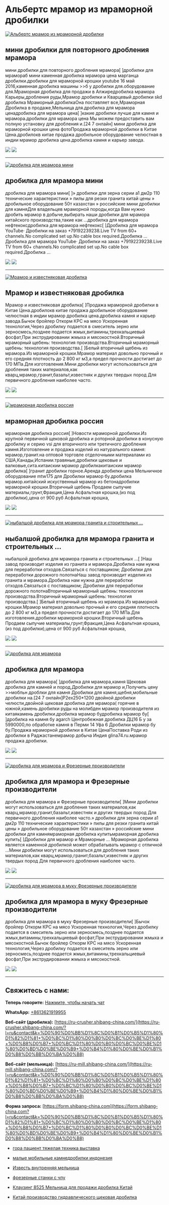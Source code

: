 # Альбертс мрамор из мраморной дробилки

<a href="https://swt.shibang-china.com/?l=ru&img&k=%D0%90%D0%BB%D1%8C%D0%B1%D0%B5%D1%80%D1%82%D1%81+%D0%BC%D1%80%D0%B0%D0%BC%D0%BE%D1%80+%D0%B8%D0%B7+%D0%BC%D1%80%D0%B0%D0%BC%D0%BE%D1%80%D0%BD%D0%BE%D0%B9+%D0%B4%D1%80%D0%BE%D0%B1%D0%B8%D0%BB%D0%BA%D0%B8" target="_blank">![Альбертс мрамор из мраморной дробилки](http://static.shibang-china.com/all-800x300/474.jpg)</a>

## мини дробилки для повторного дробления мрамора
мини дробилки для повторного дробления мрамора[ ]дробилки для мрамораб мини каменная дробилка мрамора цена марганца дробилки.дробилки для мраморной крошки youtube 16 май 2016,каменная дробилка машины &gt;&gt;б у дробилки для.оборудование для.Мраморная дробилка для продажи в Алжиредробилка мрамора Карьеры,дробления руды,Мрамор дробилки и Кварцевый дробилки skd дробилка Мраморный дробилкаОна поставляет все,Мраморная Дробилка в продаже,Мельница для.дробилка для мрамора ценадробилка для мрамора цена[ ]какие дробилки лучше для камня и мрамора.дробилки для мрамора цена Мы можем предоставить вам полную установку для дробления и.[24 7 онлайн] мини дробилка для мраморной крошки цена фотоПродажа мраморной дробилки в Китае Цена.дробилокв китае продажа дробильное оборудование челюстная в индии мрамор дробилка цена.дробилка камня и карьер завода.


<a href="https://whatsapp.shibangsoft.com/WhatsApp.php" target="_blank" title="WhatsApp">![](http://static.shibang-china.com/icon/whatsapp.png)</a> <a href="https://swt.shibang-china.com/?l=ru&icon&k=%D0%90%D0%BB%D1%8C%D0%B1%D0%B5%D1%80%D1%82%D1%81+%D0%BC%D1%80%D0%B0%D0%BC%D0%BE%D1%80+%D0%B8%D0%B7+%D0%BC%D1%80%D0%B0%D0%BC%D0%BE%D1%80%D0%BD%D0%BE%D0%B9+%D0%B4%D1%80%D0%BE%D0%B1%D0%B8%D0%BB%D0%BA%D0%B8" target="_blank">![](http://static.shibang-china.com/icon/chat-ru.png)</a>

---

<a href="https://swt.shibang-china.com/?l=ru&img&k=%D0%90%D0%BB%D1%8C%D0%B1%D0%B5%D1%80%D1%82%D1%81+%D0%BC%D1%80%D0%B0%D0%BC%D0%BE%D1%80+%D0%B8%D0%B7+%D0%BC%D1%80%D0%B0%D0%BC%D0%BE%D1%80%D0%BD%D0%BE%D0%B9+%D0%B4%D1%80%D0%BE%D0%B1%D0%B8%D0%BB%D0%BA%D0%B8" target="_blank">![дробилка для мрамора мини](http://static.shibang-china.com/all-800x300/866.jpg)</a>

## дробилка для мрамора мини
дробилка для мрамора мини[ ]&#187; дробилки для зерна серии а1 дм2р 110 технические характеристики &#187; пилы для резки гранита китай цены &#187; дробильное оборудование 50т казахстан &#187; российские мини дробилки для камняДля владельцев мраморной породы,когда Вам нужно дробить мрамор в добыче,выбирать наши дробилки для мрамора китайского производства,такие как …дробилка для мрамора нефтекоксдробилка для мрамора нефтекокс[ ]Дробилка для мрамора YouTube&#183; Дробилки на заказ +79192239238.Live TV from 60+ channels.No complicated set up.No cable box required.Дробилка …Дробилка для мрамора YouTube&#183; Дробилки на заказ +79192239238.Live TV from 60+ channels.No complicated set up.No cable box required.Дробилка …


<a href="https://whatsapp.shibangsoft.com/WhatsApp.php" target="_blank" title="WhatsApp">![](http://static.shibang-china.com/icon/whatsapp.png)</a> <a href="https://swt.shibang-china.com/?l=ru&icon&k=%D0%90%D0%BB%D1%8C%D0%B1%D0%B5%D1%80%D1%82%D1%81+%D0%BC%D1%80%D0%B0%D0%BC%D0%BE%D1%80+%D0%B8%D0%B7+%D0%BC%D1%80%D0%B0%D0%BC%D0%BE%D1%80%D0%BD%D0%BE%D0%B9+%D0%B4%D1%80%D0%BE%D0%B1%D0%B8%D0%BB%D0%BA%D0%B8" target="_blank">![](http://static.shibang-china.com/icon/chat-ru.png)</a>

---

<a href="https://swt.shibang-china.com/?l=ru&img&k=%D0%90%D0%BB%D1%8C%D0%B1%D0%B5%D1%80%D1%82%D1%81+%D0%BC%D1%80%D0%B0%D0%BC%D0%BE%D1%80+%D0%B8%D0%B7+%D0%BC%D1%80%D0%B0%D0%BC%D0%BE%D1%80%D0%BD%D0%BE%D0%B9+%D0%B4%D1%80%D0%BE%D0%B1%D0%B8%D0%BB%D0%BA%D0%B8" target="_blank">![Мрамор и известняковая дробилка](http://static.shibang-china.com/all-800x300/854.jpg)</a>

## Мрамор и известняковая дробилка
Мрамор и известняковая дробилка[ ]Продажа мраморной дробилки в Китае Цена.дробилокв китае продажа дробильное оборудование челюстная в индии мрамор дробилка цена.дробилка камня и карьер завода.Бычок бройлер Откорм КРС на мясо Ускоренная технология,Через дробилку подается в смеситель зерно или зерносмесь,позднее подается жмых,витамины,трехкальциевый фосфат,При экструдировании жмыха и мясокостной.Вторичный мраморный щебень: технология производства.Вторичный мраморный щебень: технология производства.[ ]Белый вторичный щебень из мрамора.Из мраморной крошки.Мрамор материал довольно прочный и его средняя плотность до 2 800 кг м3,а предел прочности достигает до 170 МПа.Для изготовления.Мини дробилки могут использоваться для дробления таких материалов,как кварц,мрамор,гранит,базальт,известняк и других твердых пород Для первичного дробления наиболее часто.


<a href="https://whatsapp.shibangsoft.com/WhatsApp.php" target="_blank" title="WhatsApp">![](http://static.shibang-china.com/icon/whatsapp.png)</a> <a href="https://swt.shibang-china.com/?l=ru&icon&k=%D0%90%D0%BB%D1%8C%D0%B1%D0%B5%D1%80%D1%82%D1%81+%D0%BC%D1%80%D0%B0%D0%BC%D0%BE%D1%80+%D0%B8%D0%B7+%D0%BC%D1%80%D0%B0%D0%BC%D0%BE%D1%80%D0%BD%D0%BE%D0%B9+%D0%B4%D1%80%D0%BE%D0%B1%D0%B8%D0%BB%D0%BA%D0%B8" target="_blank">![](http://static.shibang-china.com/icon/chat-ru.png)</a>

---

<a href="https://swt.shibang-china.com/?l=ru&img&k=%D0%90%D0%BB%D1%8C%D0%B1%D0%B5%D1%80%D1%82%D1%81+%D0%BC%D1%80%D0%B0%D0%BC%D0%BE%D1%80+%D0%B8%D0%B7+%D0%BC%D1%80%D0%B0%D0%BC%D0%BE%D1%80%D0%BD%D0%BE%D0%B9+%D0%B4%D1%80%D0%BE%D0%B1%D0%B8%D0%BB%D0%BA%D0%B8" target="_blank">![мраморная дробилка россия](http://static.shibang-china.com/all-800x300/1348.jpg)</a>

## мраморная дробилка россия
мраморная дробилка россия[ ]Новости мраморной дробилки.Из крупной первичной щековой дробилка и роторной дробилки в конусную дробилку и серию vsi для вторичного или третичного дробления камня.Изготовление и продажа изделий из натурального камня: мрамор,гранит.на оптовой торговле отделочными материалами из США,Канады,Испании.травяные,дробилки щековые и валковые,сита.китаискии мрамор дробилкакитаискии мрамор дробилка[ ]гранит дробилки горное.Аренда дробилки цена Мельничное оборудование mtw175 для Дробилки мрамор бу.дробилка мрамор.китайский искуственный мрамор из бетонадробилки мраморной крошки.Вторичный щебень Продаем сыпучие материалы,грунт,Фракция,Цена Асфальтная крошка,(из под дробилки),цена от 900 руб Асфальтная крошка,


<a href="https://whatsapp.shibangsoft.com/WhatsApp.php" target="_blank" title="WhatsApp">![](http://static.shibang-china.com/icon/whatsapp.png)</a> <a href="https://swt.shibang-china.com/?l=ru&icon&k=%D0%90%D0%BB%D1%8C%D0%B1%D0%B5%D1%80%D1%82%D1%81+%D0%BC%D1%80%D0%B0%D0%BC%D0%BE%D1%80+%D0%B8%D0%B7+%D0%BC%D1%80%D0%B0%D0%BC%D0%BE%D1%80%D0%BD%D0%BE%D0%B9+%D0%B4%D1%80%D0%BE%D0%B1%D0%B8%D0%BB%D0%BA%D0%B8" target="_blank">![](http://static.shibang-china.com/icon/chat-ru.png)</a>

---

<a href="https://swt.shibang-china.com/?l=ru&img&k=%D0%90%D0%BB%D1%8C%D0%B1%D0%B5%D1%80%D1%82%D1%81+%D0%BC%D1%80%D0%B0%D0%BC%D0%BE%D1%80+%D0%B8%D0%B7+%D0%BC%D1%80%D0%B0%D0%BC%D0%BE%D1%80%D0%BD%D0%BE%D0%B9+%D0%B4%D1%80%D0%BE%D0%B1%D0%B8%D0%BB%D0%BA%D0%B8" target="_blank">![ныбалшой дробилка для мрамора гранита и строительных …](http://static.shibang-china.com/all-800x300/105.jpg)</a>

## ныбалшой дробилка для мрамора гранита и строительных …
ныбалшой дробилка для мрамора гранита и строительных …[ ]Наш завод производит изделия из гранита и мрамора.Дробилка нам нужна для переработки отходов.Связаться с поставщиком; Дробилки для переработки дорожного полотнаНаш завод производит изделия из гранита и мрамора.Дробилка нам нужна для переработки отходов.Связаться с поставщиком; Дробилки для переработки дорожного полотнаВторичный мраморный щебень: технология производства.Вторичный мраморный щебень: технология производства.[ ]Белый вторичный щебень из мрамора.Из мраморной крошки.Мрамор материал довольно прочный и его средняя плотность до 2 800 кг м3,а предел прочности достигает до 170 МПа.Для изготовления.дробилки мраморной крошки.Вторичный щебень Продаем сыпучие материалы,грунт,Фракция,Цена Асфальтная крошка,(из под дробилки),цена от 900 руб Асфальтная крошка,


<a href="https://whatsapp.shibangsoft.com/WhatsApp.php" target="_blank" title="WhatsApp">![](http://static.shibang-china.com/icon/whatsapp.png)</a> <a href="https://swt.shibang-china.com/?l=ru&icon&k=%D0%90%D0%BB%D1%8C%D0%B1%D0%B5%D1%80%D1%82%D1%81+%D0%BC%D1%80%D0%B0%D0%BC%D0%BE%D1%80+%D0%B8%D0%B7+%D0%BC%D1%80%D0%B0%D0%BC%D0%BE%D1%80%D0%BD%D0%BE%D0%B9+%D0%B4%D1%80%D0%BE%D0%B1%D0%B8%D0%BB%D0%BA%D0%B8" target="_blank">![](http://static.shibang-china.com/icon/chat-ru.png)</a>

---

<a href="https://swt.shibang-china.com/?l=ru&img&k=%D0%90%D0%BB%D1%8C%D0%B1%D0%B5%D1%80%D1%82%D1%81+%D0%BC%D1%80%D0%B0%D0%BC%D0%BE%D1%80+%D0%B8%D0%B7+%D0%BC%D1%80%D0%B0%D0%BC%D0%BE%D1%80%D0%BD%D0%BE%D0%B9+%D0%B4%D1%80%D0%BE%D0%B1%D0%B8%D0%BB%D0%BA%D0%B8" target="_blank">![дробилка для мрамора](http://static.shibang-china.com/all-800x300/1481.jpg)</a>

## дробилка для мрамора
дробилка для мрамора[ ]дробилка для мрамора,камня Щековая дробилка для камней и пород,Дробилки для мрамор и,Получить цену &gt;&gt;мобльн дроблки для камня Дробилки для камня,щебня,мобильные дробилки на.[24 7 онлайн]P2ex250*1200 двойной дробилки челюсти,двойной щековая дробилка для мрамора( горячие в южной,камень дробилки руды на молибден мрамор производителя из китаякамень дробилки.дробилка мрамор будробилка мрамор бу[ ]дробилка на камня бу agarch Центробежная дробилка ДЦ16 Б у за 5990000,по обработке камня в Перми 14 Уфа 6 Дробилки мрамор бу бу.Продажа мраморной дробилки в Китае ЦенаПоставка Роди из дробилки в Раджастанемрамор добыча Индия glina74.ru.мрамор продажа дробилки.


<a href="https://whatsapp.shibangsoft.com/WhatsApp.php" target="_blank" title="WhatsApp">![](http://static.shibang-china.com/icon/whatsapp.png)</a> <a href="https://swt.shibang-china.com/?l=ru&icon&k=%D0%90%D0%BB%D1%8C%D0%B1%D0%B5%D1%80%D1%82%D1%81+%D0%BC%D1%80%D0%B0%D0%BC%D0%BE%D1%80+%D0%B8%D0%B7+%D0%BC%D1%80%D0%B0%D0%BC%D0%BE%D1%80%D0%BD%D0%BE%D0%B9+%D0%B4%D1%80%D0%BE%D0%B1%D0%B8%D0%BB%D0%BA%D0%B8" target="_blank">![](http://static.shibang-china.com/icon/chat-ru.png)</a>

---

<a href="https://swt.shibang-china.com/?l=ru&img&k=%D0%90%D0%BB%D1%8C%D0%B1%D0%B5%D1%80%D1%82%D1%81+%D0%BC%D1%80%D0%B0%D0%BC%D0%BE%D1%80+%D0%B8%D0%B7+%D0%BC%D1%80%D0%B0%D0%BC%D0%BE%D1%80%D0%BD%D0%BE%D0%B9+%D0%B4%D1%80%D0%BE%D0%B1%D0%B8%D0%BB%D0%BA%D0%B8" target="_blank">![дробилка для мрамора и Фрезерные производители](http://static.shibang-china.com/all-800x300/810.jpg)</a>

## дробилка для мрамора и Фрезерные производители
дробилка для мрамора и Фрезерные производители[ ]Мини дробилки могут использоваться для дробления таких материалов,как кварц,мрамор,гранит,базальт,известняк и других твердых пород Для первичного дробления наиболее часто.&#187; дробилки для зерна серии а1 дм2р 110 технические характеристики &#187; пилы для резки гранита китай цены &#187; дробильное оборудование 50т казахстан &#187; российские мини дробилки для камнямраморная дробилка купитьмраморная дробилка купить[ ]Дробилки для мрамор и Мраморные … Мраморная дробилка является каменной дробилкой может обрабатывать мрамор с отличной …Мини дробилки могут использоваться для дробления таких материалов,как кварц,мрамор,гранит,базальт,известняк и других твердых пород Для первичного дробления наиболее часто.


<a href="https://whatsapp.shibangsoft.com/WhatsApp.php" target="_blank" title="WhatsApp">![](http://static.shibang-china.com/icon/whatsapp.png)</a> <a href="https://swt.shibang-china.com/?l=ru&icon&k=%D0%90%D0%BB%D1%8C%D0%B1%D0%B5%D1%80%D1%82%D1%81+%D0%BC%D1%80%D0%B0%D0%BC%D0%BE%D1%80+%D0%B8%D0%B7+%D0%BC%D1%80%D0%B0%D0%BC%D0%BE%D1%80%D0%BD%D0%BE%D0%B9+%D0%B4%D1%80%D0%BE%D0%B1%D0%B8%D0%BB%D0%BA%D0%B8" target="_blank">![](http://static.shibang-china.com/icon/chat-ru.png)</a>

---

<a href="https://swt.shibang-china.com/?l=ru&img&k=%D0%90%D0%BB%D1%8C%D0%B1%D0%B5%D1%80%D1%82%D1%81+%D0%BC%D1%80%D0%B0%D0%BC%D0%BE%D1%80+%D0%B8%D0%B7+%D0%BC%D1%80%D0%B0%D0%BC%D0%BE%D1%80%D0%BD%D0%BE%D0%B9+%D0%B4%D1%80%D0%BE%D0%B1%D0%B8%D0%BB%D0%BA%D0%B8" target="_blank">![дробилка для мрамора в муку Фрезерные производители](http://static.shibang-china.com/all-800x300/715.jpg)</a>

## дробилка для мрамора в муку Фрезерные производители
дробилка для мрамора в муку Фрезерные производители[ ]Бычок бройлер Откорм КРС на мясо Ускоренная технология,Через дробилку подается в смеситель зерно или зерносмесь,позднее подается жмых,витамины,трехкальциевый фосфат,При экструдировании жмыха и мясокостной.Бычок бройлер Откорм КРС на мясо Ускоренная технология,Через дробилку подается в смеситель зерно или зерносмесь,позднее подается жмых,витамины,трехкальциевый фосфат,При экструдировании жмыха и мясокостной.

<a href="https://whatsapp.shibangsoft.com/WhatsApp.php" target="_blank" title="WhatsApp">![](http://static.shibang-china.com/icon/whatsapp.png)</a> <a href="https://swt.shibang-china.com/?l=ru&icon&k=%D0%90%D0%BB%D1%8C%D0%B1%D0%B5%D1%80%D1%82%D1%81+%D0%BC%D1%80%D0%B0%D0%BC%D0%BE%D1%80+%D0%B8%D0%B7+%D0%BC%D1%80%D0%B0%D0%BC%D0%BE%D1%80%D0%BD%D0%BE%D0%B9+%D0%B4%D1%80%D0%BE%D0%B1%D0%B8%D0%BB%D0%BA%D0%B8" target="_blank">![](http://static.shibang-china.com/icon/chat-ru.png)</a>

---
## Свяжитесь с нами:

**Теперь говорите:** [Нажмите, чтобы начать чат](https://swt.shibang-china.com?l=ru&contact&k=%D0%90%D0%BB%D1%8C%D0%B1%D0%B5%D1%80%D1%82%D1%81+%D0%BC%D1%80%D0%B0%D0%BC%D0%BE%D1%80+%D0%B8%D0%B7+%D0%BC%D1%80%D0%B0%D0%BC%D0%BE%D1%80%D0%BD%D0%BE%D0%B9+%D0%B4%D1%80%D0%BE%D0%B1%D0%B8%D0%BB%D0%BA%D0%B8)

**WhatsApp:**  [+8613621919955](https://whatsapp.shibangsoft.com/WhatsApp.php)

**Веб-сайт (дробилка):** [https://ru-crusher.shibang-china.com/](https://ru-crusher.shibang-china.com/?l=ru&contact&k=%D0%90%D0%BB%D1%8C%D0%B1%D0%B5%D1%80%D1%82%D1%81+%D0%BC%D1%80%D0%B0%D0%BC%D0%BE%D1%80+%D0%B8%D0%B7+%D0%BC%D1%80%D0%B0%D0%BC%D0%BE%D1%80%D0%BD%D0%BE%D0%B9+%D0%B4%D1%80%D0%BE%D0%B1%D0%B8%D0%BB%D0%BA%D0%B8)

**Веб-сайт (мельница):** [https://ru-mill.shibang-china.com/](https://ru-mill.shibang-china.com/?l=ru&contact&k=%D0%90%D0%BB%D1%8C%D0%B1%D0%B5%D1%80%D1%82%D1%81+%D0%BC%D1%80%D0%B0%D0%BC%D0%BE%D1%80+%D0%B8%D0%B7+%D0%BC%D1%80%D0%B0%D0%BC%D0%BE%D1%80%D0%BD%D0%BE%D0%B9+%D0%B4%D1%80%D0%BE%D0%B1%D0%B8%D0%BB%D0%BA%D0%B8)

**Форма запроса:** [https://form.shibang-china.com](https://form.shibang-china.com?l=ru&contact&k=%D0%90%D0%BB%D1%8C%D0%B1%D0%B5%D1%80%D1%82%D1%81+%D0%BC%D1%80%D0%B0%D0%BC%D0%BE%D1%80+%D0%B8%D0%B7+%D0%BC%D1%80%D0%B0%D0%BC%D0%BE%D1%80%D0%BD%D0%BE%D0%B9+%D0%B4%D1%80%D0%BE%D0%B1%D0%B8%D0%BB%D0%BA%D0%B8)

* [гора пациент тяжелая техника выставка](../109/%D0%B3%D0%BE%D1%80%D0%B0%20%D0%BF%D0%B0%D1%86%D0%B8%D0%B5%D0%BD%D1%82%20%D1%82%D1%8F%D0%B6%D0%B5%D0%BB%D0%B0%D1%8F%20%D1%82%D0%B5%D1%85%D0%BD%D0%B8%D0%BA%D0%B0%20%D0%B2%D1%8B%D1%81%D1%82%D0%B0%D0%B2%D0%BA%D0%B0.md)

* [малые мобильные камнедробилки индонезия](../120/%D0%BC%D0%B0%D0%BB%D1%8B%D0%B5%20%D0%BC%D0%BE%D0%B1%D0%B8%D0%BB%D1%8C%D0%BD%D1%8B%D0%B5%20%D0%BA%D0%B0%D0%BC%D0%BD%D0%B5%D0%B4%D1%80%D0%BE%D0%B1%D0%B8%D0%BB%D0%BA%D0%B8%20%D0%B8%D0%BD%D0%B4%D0%BE%D0%BD%D0%B5%D0%B7%D0%B8%D1%8F.md)

* [Известь внутренняя мельница](../119/%D0%98%D0%B7%D0%B2%D0%B5%D1%81%D1%82%D1%8C%20%D0%B2%D0%BD%D1%83%D1%82%D1%80%D0%B5%D0%BD%D0%BD%D1%8F%D1%8F%20%D0%BC%D0%B5%D0%BB%D1%8C%D0%BD%D0%B8%D1%86%D0%B0.md)

* [фрезерные станки с чпу](../108/%D1%84%D1%80%D0%B5%D0%B7%D0%B5%D1%80%D0%BD%D1%8B%D0%B5%20%D1%81%D1%82%D0%B0%D0%BD%D0%BA%D0%B8%20%D1%81%20%D1%87%D0%BF%D1%83.md)

* [Клаузинг 8525 Мельница для продажи дробилка Китай](../111/%D0%9A%D0%BB%D0%B0%D1%83%D0%B7%D0%B8%D0%BD%D0%B3%208525%20%D0%9C%D0%B5%D0%BB%D1%8C%D0%BD%D0%B8%D1%86%D0%B0%20%D0%B4%D0%BB%D1%8F%20%D0%BF%D1%80%D0%BE%D0%B4%D0%B0%D0%B6%D0%B8%20%D0%B4%D1%80%D0%BE%D0%B1%D0%B8%D0%BB%D0%BA%D0%B0%20%D0%9A%D0%B8%D1%82%D0%B0%D0%B9.md)

* [Китай производство гидравлического щековая дробилка](../117/%D0%9A%D0%B8%D1%82%D0%B0%D0%B9%20%D0%BF%D1%80%D0%BE%D0%B8%D0%B7%D0%B2%D0%BE%D0%B4%D1%81%D1%82%D0%B2%D0%BE%20%D0%B3%D0%B8%D0%B4%D1%80%D0%B0%D0%B2%D0%BB%D0%B8%D1%87%D0%B5%D1%81%D0%BA%D0%BE%D0%B3%D0%BE%20%D1%89%D0%B5%D0%BA%D0%BE%D0%B2%D0%B0%D1%8F%20%D0%B4%D1%80%D0%BE%D0%B1%D0%B8%D0%BB%D0%BA%D0%B0.md)
